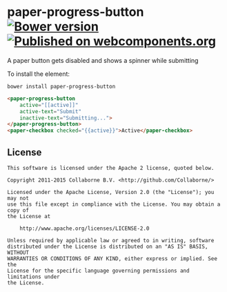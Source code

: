 paper-progress-button [![Bower version](https://badge.fury.io/bo/paper-progress-button.svg)](http://badge.fury.io/bo/paper-progress-button) [![Published on webcomponents.org](https://img.shields.io/badge/webcomponents.org-published-blue.svg)](https://www.webcomponents.org/Collaborne/paper-progress-button)
=========

A paper button gets disabled and shows a spinner while submitting

To install the element:

`bower install paper-progress-button`

<!--
```
<custom-element-demo>
  <template>
    <link rel="import" href="../paper-checkbox/paper-checkbox.html">
		<link rel="import" href="../paper-styles/demo-pages.html">
    <link rel="import" href="paper-progress-button.html">
    <dom-bind>
      <template is="dom-bind">
        <next-code-block></next-code-block>
      </template>
    </dom-bind>
  </template>
</custom-element-demo>
```
-->
```html
<paper-progress-button
    active="[[active]]"
    active-text="Submit"
    inactive-text="Submitting...">
</paper-progress-button>
<paper-checkbox checked="{{active}}">Active</paper-checkbox>
```

## License

    This software is licensed under the Apache 2 license, quoted below.

    Copyright 2011-2015 Collaborne B.V. <http://github.com/Collaborne/>

    Licensed under the Apache License, Version 2.0 (the "License"); you may not
    use this file except in compliance with the License. You may obtain a copy of
    the License at

        http://www.apache.org/licenses/LICENSE-2.0

    Unless required by applicable law or agreed to in writing, software
    distributed under the License is distributed on an "AS IS" BASIS, WITHOUT
    WARRANTIES OR CONDITIONS OF ANY KIND, either express or implied. See the
    License for the specific language governing permissions and limitations under
    the License.
